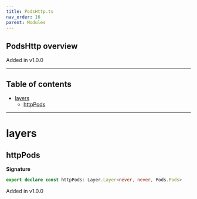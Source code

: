 ```yaml
---
title: PodsHttp.ts
nav_order: 16
parent: Modules
---
```


## PodsHttp overview

Added in v1.0.0

---

<h2 class="text-delta">Table of contents</h2>

- [layers](#layers)
  - [httpPods](#httppods)

---

# layers

## httpPods

**Signature**

```ts
export declare const httpPods: Layer.Layer<never, never, Pods.Pods>
```

Added in v1.0.0
